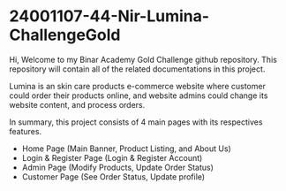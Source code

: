 ﻿# 24001107-44-Nir-Lumina-ChallengeGold

Hi, Welcome to my Binar Academy Gold Challenge github repository.
This repository will contain all of the related documentations in this project.

Lumina is an skin care products e-commerce website where customer could order their products online, and website admins could change its website content, and process orders.

In summary, this project consists of 4 main pages with its respectives features.
- Home Page (Main Banner, Product Listing, and About Us)
- Login & Register Page (Login & Register Account)
- Admin Page (Modify Products, Update Order Status)
- Customer Page (See Order Status, Update profile)

